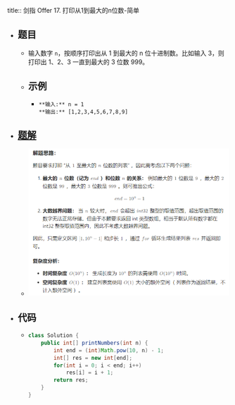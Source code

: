 title:: 剑指 Offer 17. 打印从1到最大的n位数-简单

- ## 题目
	- 输入数字 `n`，按顺序打印出从 1 到最大的 n 位十进制数。比如输入 3，则打印出 1、2、3 一直到最大的 3 位数 999。
	- ## 示例
		- ```
		  **输入:** n = 1
		  **输出:** [1,2,3,4,5,6,7,8,9]
		  ```
- ## [题解](https://leetcode.cn/problems/da-yin-cong-1dao-zui-da-de-nwei-shu-lcof/solutions/278565/mian-shi-ti-17-da-yin-cong-1-dao-zui-da-de-n-wei-2/)
	- ![image.png](../assets/image_1686321199723_0.png)
- ## 代码
	- ```java
	  class Solution {
	      public int[] printNumbers(int n) {
	          int end = (int)Math.pow(10, n) - 1;
	          int[] res = new int[end];
	          for(int i = 0; i < end; i++)
	              res[i] = i + 1;
	          return res;
	      }
	  }
	  ```